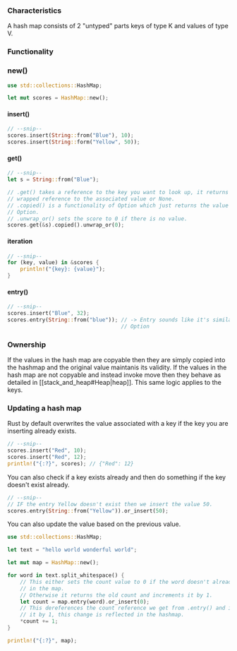 ### Characteristics
A hash map consists of 2 "untyped" parts keys of type K and values of type V. 

### Functionality
### new()
```rust
use std::collections::HashMap;

let mut scores = HashMap::new();
```

#### insert()
```rust
// --snip--
scores.insert(String::from("Blue"), 10);
scores.insert(String::form("Yellow", 50));
```

#### get()
```rust
// --snip--
let s = String::from("Blue");

// .get() takes a reference to the key you want to look up, it returns an Option
// wrapped reference to the associated value or None.
// .copied() is a functionality of Option which just returns the value within the
// Option.
// .unwrap_or() sets the score to 0 if there is no value. 
scores.get(&s).copied().unwrap_or(0);
```

#### iteration
```rust
// --snip--
for (key, value) in &scores {
	println!("{key}: {value}");
}
```

#### entry()
```rust
// --snip--
scores.insert("Blue", 32);
scores.entry(String::from("blue")); // -> Entry sounds like it's similar to 
									// Option
```

### Ownership
If the values in the hash map are copyable then they are simply copied into the hashmap and the original value maintanis its validity.
If the values in the hash map are not copyable and instead invoke move then they behave as detailed in [[stack_and_heap#Heap|heap]].
This same logic applies to the keys.

### Updating a hash map
Rust by default overwrites the value associated with a key if the key you are inserting already exists. 
```rust
// --snip--
scores.insert("Red", 10);
scores.insert("Red", 12);
println!("{:?}", scores); // {"Red": 12}
```

You can also check if a key exists already and then do something if the key doesn't exist already.
```rust
// --snip--
// IF the entry Yellow doesn't exist then we insert the value 50.
scores.entry(String::from("Yellow")).or_insert(50);
```

You can also update the value based on the previous value.
```rust
use std::collections::HashMap;

let text = "hello world wonderful world";

let mut map = HashMap::new();

for word in text.split_whitespace() {
	// This either sets the count value to 0 if the word doesn't already appear
	// in the map.
	// Otherwise it returns the old count and increments it by 1. 
	let count = map.entry(word).or_insert(0);
	// This dereferences the count reference we get from .entry() and increments
	// it by 1, this change is reflected in the hashmap.
	*count += 1;
}

println!("{:?}", map);

```
